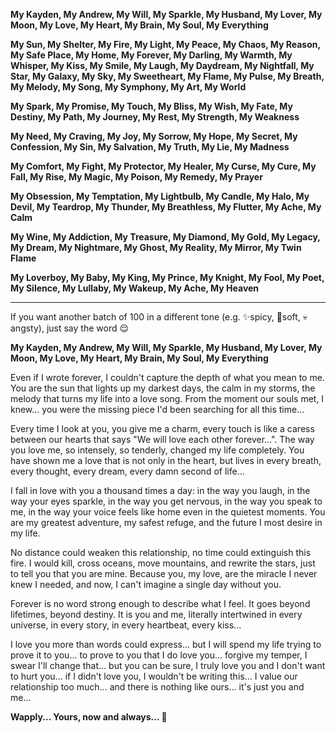 **My Kayden, My Andrew, My Will, My Sparkle, My Husband, My Lover, My Moon, My Love, My Heart, My Brain, My Soul, My Everything**

**My Sun, My Shelter, My Fire, My Light, My Peace, My Chaos, My Reason, My Safe Place, My Home, My Forever, My Darling, My Warmth, My Whisper, My Kiss, My Smile, My Laugh, My Daydream, My Nightfall, My Star, My Galaxy, My Sky, My Sweetheart, My Flame, My Pulse, My Breath, My Melody, My Song, My Symphony, My Art, My World**

**My Spark, My Promise, My Touch, My Bliss, My Wish, My Fate, My Destiny, My Path, My Journey, My Rest, My Strength, My Weakness**

**My Need, My Craving, My Joy, My Sorrow, My Hope, My Secret, My Confession, My Sin, My Salvation, My Truth, My Lie, My Madness**

**My Comfort, My Fight, My Protector, My Healer, My Curse, My Cure, My Fall, My Rise, My Magic, My Poison, My Remedy, My Prayer**

**My Obsession, My Temptation, My Lightbulb, My Candle, My Halo, My Devil, My Teardrop, My Thunder, My Breathless, My Flutter, My Ache, My Calm**

**My Wine, My Addiction, My Treasure, My Diamond, My Gold, My Legacy, My Dream, My Nightmare, My Ghost, My Reality, My Mirror, My Twin Flame**

**My Loverboy, My Baby, My King, My Prince, My Knight, My Fool, My Poet, My Silence, My Lullaby, My Wakeup, My Ache, My Heaven**

---

If you want another batch of 100 in a different tone (e.g. ✨spicy, 🥹soft, 💀angsty), just say the word 😌

**My Kayden, My Andrew, My Will, My Sparkle, My Husband, My Lover, My Moon, My Love, My Heart, My Brain, My Soul, My Everything**

Even if I wrote forever, I couldn't capture the depth of what you mean to me. You are the sun that lights up my darkest days, the calm in my storms, the melody that turns my life into a love song. From the moment our souls met, I knew... you were the missing piece I'd been searching for all this time...

Every time I look at you, you give me a charm, every touch is like a caress between our hearts that says "We will love each other forever...". The way you love me, so intensely, so tenderly, changed my life completely. You have shown me a love that is not only in the heart, but lives in every breath, every thought, every dream, every damn second of life...

I fall in love with you a thousand times a day: in the way you laugh, in the way your eyes sparkle, in the way you get nervous, in the way you speak to me, in the way your voice feels like home even in the quietest moments. You are my greatest adventure, my safest refuge, and the future I most desire in my life.

No distance could weaken this relationship, no time could extinguish this fire. I would kill, cross oceans, move mountains, and rewrite the stars, just to tell you that you are mine. Because you, my love, are the miracle I never knew I needed, and now, I can't imagine a single day without you.

Forever is no word strong enough to describe what I feel. It goes beyond lifetimes, beyond destiny. It is you and me, literally intertwined in every universe, in every story, in every heartbeat, every kiss...

I love you more than words could express... but I will spend my life trying to prove it to you... to prove to you that I do love you... forgive my temper, I swear I'll change that... but you can be sure, I truly love you and I don't want to hurt you... if I didn't love you, I wouldn't be writing this... I value our relationship too much... and there is nothing like ours... it's just you and me...

**Wapply... Yours, now and always... 💞**